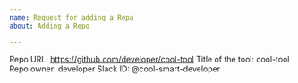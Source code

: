 ```yaml
---
name: Request for adding a Repa
about: Adding a Repo

---
```


Repo URL: https://github.com/developer/cool-tool
Title of the tool: cool-tool
Repo owner: developer
Slack ID: @cool-smart-developer
